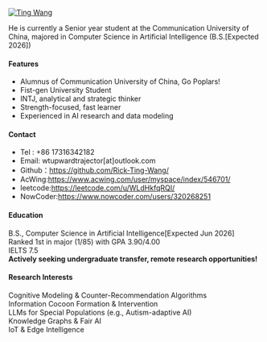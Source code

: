 

[![Ting Wang](https://img.shields.io/badge/tingwang-github-blue?logo=github)](https://github.com/rick-ting-wang)

He is currently a Senior year student at the Communication University of China, majored in Computer Science in Artificial Intelligence (B.S.[Expected 2026])<br>

#### Features
- Alumnus of Communication University of China, Go Poplars!
- Fist-gen University Student
- INTJ, analytical and strategic thinker
- Strength-focused, fast learner
- Experienced in AI research and data modeling

#### Contact
- Tel : +86 17316342182
- Email: wtupwardtrajector[at]outlook.com<br>
- Github：https://github.com/Rick-Ting-Wang/<br>
- AcWing:https://www.acwing.com/user/myspace/index/546701/<br>
- leetcode:https://leetcode.com/u/WLdHkfqRQI/<br>
- NowCoder:https://www.nowcoder.com/users/320268251<br>

#### Education
B.S., Computer Science in Artificial Intelligence[Expected Jun 2026]<br>
Ranked 1st in major (1/85) with GPA 3.90/4.00<br>
IELTS 7.5<br>
**Actively seeking undergraduate transfer, remote research opportunities!**<br>

#### Research Interests
Cognitive Modeling & Counter-Recommendation Algorithms<br>
Information Cocoon Formation & Intervention<br>
LLMs for Special Populations (e.g., Autism-adaptive AI)<br>
Knowledge Graphs & Fair AI<br>
IoT & Edge Intelligence<br>

